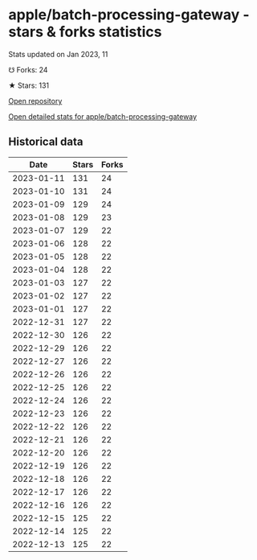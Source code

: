 # apple/batch-processing-gateway - stars & forks statistics

Stats updated on Jan 2023, 11

☋ Forks: 24

★ Stars: 131

[Open repository](https://github.com/apple/batch-processing-gateway)

[Open detailed stats for apple/batch-processing-gateway](https://reviewgithub.com/rep/apple/batch-processing-gateway)

## Historical data
| Date | Stars | Forks |
|------|-------|-------|
| 2023-01-11 | 131 | 24 | 
| 2023-01-10 | 131 | 24 | 
| 2023-01-09 | 129 | 24 | 
| 2023-01-08 | 129 | 23 | 
| 2023-01-07 | 129 | 22 | 
| 2023-01-06 | 128 | 22 | 
| 2023-01-05 | 128 | 22 | 
| 2023-01-04 | 128 | 22 | 
| 2023-01-03 | 127 | 22 | 
| 2023-01-02 | 127 | 22 | 
| 2023-01-01 | 127 | 22 | 
| 2022-12-31 | 127 | 22 | 
| 2022-12-30 | 126 | 22 | 
| 2022-12-29 | 126 | 22 | 
| 2022-12-27 | 126 | 22 | 
| 2022-12-26 | 126 | 22 | 
| 2022-12-25 | 126 | 22 | 
| 2022-12-24 | 126 | 22 | 
| 2022-12-23 | 126 | 22 | 
| 2022-12-22 | 126 | 22 | 
| 2022-12-21 | 126 | 22 | 
| 2022-12-20 | 126 | 22 | 
| 2022-12-19 | 126 | 22 | 
| 2022-12-18 | 126 | 22 | 
| 2022-12-17 | 126 | 22 | 
| 2022-12-16 | 126 | 22 | 
| 2022-12-15 | 125 | 22 | 
| 2022-12-14 | 125 | 22 | 
| 2022-12-13 | 125 | 22 | 

